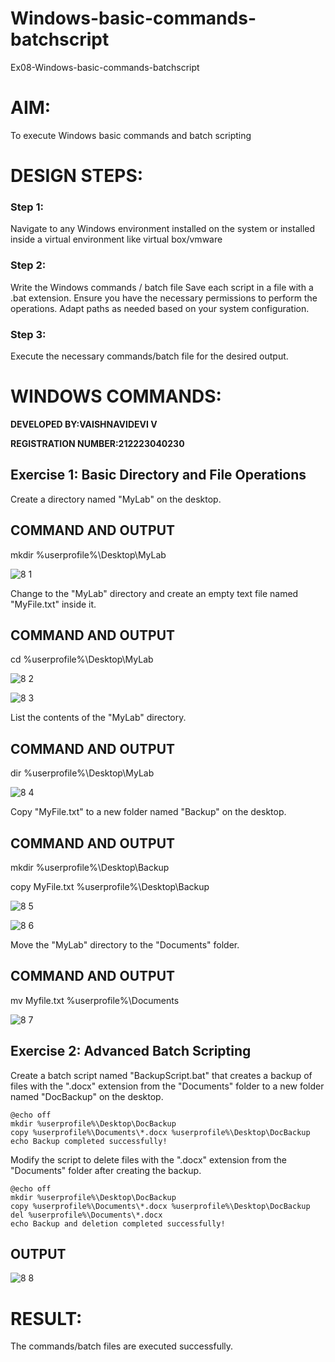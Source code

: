 # Windows-basic-commands-batchscript
Ex08-Windows-basic-commands-batchscript

# AIM:
To execute Windows basic commands and batch scripting

# DESIGN STEPS:

### Step 1:

Navigate to any Windows environment installed on the system or installed inside a virtual environment like virtual box/vmware 

### Step 2:

Write the Windows commands / batch file
Save each script in a file with a .bat extension.
Ensure you have the necessary permissions to perform the operations.
Adapt paths as needed based on your system configuration.
### Step 3:

Execute the necessary commands/batch file for the desired output. 




# WINDOWS COMMANDS:
**DEVELOPED BY:VAISHNAVIDEVI V**


**REGISTRATION NUMBER:212223040230**
## Exercise 1: Basic Directory and File Operations
Create a directory named "MyLab" on the desktop.


## COMMAND AND OUTPUT

mkdir %userprofile%\Desktop\MyLab

![8 1](https://github.com/vaishnavidevi23013992/Windows-basic-commands-batchscript/assets/151864235/1028b168-24a5-411a-8602-7d0faca70549)


Change to the "MyLab" directory and create an empty text file named "MyFile.txt" inside it.


## COMMAND AND OUTPUT

cd %userprofile%\Desktop\MyLab


![8 2](https://github.com/vaishnavidevi23013992/Windows-basic-commands-batchscript/assets/151864235/d8e6a87d-6772-4bd5-866f-266231b702ba)

![8 3](https://github.com/vaishnavidevi23013992/Windows-basic-commands-batchscript/assets/151864235/522d6b6e-a429-438c-a5ca-d149d31d8b6c)

List the contents of the "MyLab" directory.


## COMMAND AND OUTPUT
dir %userprofile%\Desktop\MyLab

![8 4](https://github.com/vaishnavidevi23013992/Windows-basic-commands-batchscript/assets/151864235/a2993d25-c490-4996-8acc-f9f0233424cd)

Copy "MyFile.txt" to a new folder named "Backup" on the desktop.

## COMMAND AND OUTPUT


mkdir %userprofile%\Desktop\Backup

copy MyFile.txt %userprofile%\Desktop\Backup

![8 5](https://github.com/vaishnavidevi23013992/Windows-basic-commands-batchscript/assets/151864235/920468fb-3aff-4117-8821-be1f85dbbbcc)

![8 6](https://github.com/vaishnavidevi23013992/Windows-basic-commands-batchscript/assets/151864235/4fd1a319-b3a6-4c63-acb6-c44cac9025a2)


Move the "MyLab" directory to the "Documents" folder.


## COMMAND AND OUTPUT

mv Myfile.txt %userprofile%\Documents

![8 7](https://github.com/vaishnavidevi23013992/Windows-basic-commands-batchscript/assets/151864235/95c85ef3-27a0-4499-be81-a7822296bf31)


## Exercise 2: Advanced Batch Scripting
Create a batch script named "BackupScript.bat" that creates a backup of files with the ".docx" extension from the "Documents" folder to a new folder named "DocBackup" on the desktop.

```
@echo off
mkdir %userprofile%\Desktop\DocBackup
copy %userprofile%\Documents\*.docx %userprofile%\Desktop\DocBackup
echo Backup completed successfully!
```

Modify the script to delete files with the ".docx" extension from the "Documents" folder after creating the backup.

```
@echo off
mkdir %userprofile%\Desktop\DocBackup
copy %userprofile%\Documents\*.docx %userprofile%\Desktop\DocBackup
del %userprofile%\Documents\*.docx
echo Backup and deletion completed successfully!
```






## OUTPUT

![8 8](https://github.com/vaishnavidevi23013992/Windows-basic-commands-batchscript/assets/151864235/34848cd2-eea8-4f9d-9957-6154abdd7bf6)




# RESULT:
The commands/batch files are executed successfully.


